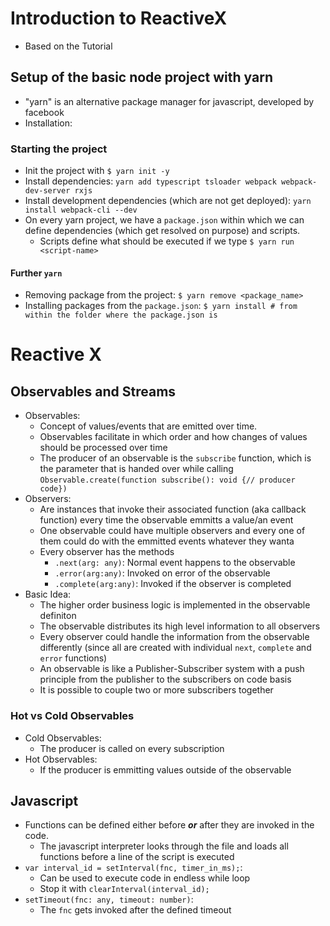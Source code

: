 # Introduction to ReactiveX
+ Based on the Tutorial [](https://www.youtube.com/watch?v=PhggNGsSQyg)

## Setup of the basic node project with yarn
+ "yarn" is an alternative package manager for javascript, developed by facebook
+ Installation: [](https://linuxize.com/post/how-to-install-yarn-on-ubuntu-20-04/)

### Starting the project
+ Init the project with ```$ yarn init -y```
+ Install dependencies: ```yarn add typescript tsloader webpack webpack-dev-server rxjs```
+ Install development dependencies (which are not get deployed): ```yarn install webpack-cli --dev```
+ On every yarn project, we have a `package.json` within which we can define dependencies (which get resolved on purpose) and scripts. 
    - Scripts define what should be executed if we type ```$ yarn run <script-name>```
#### Further `yarn`
+ Removing package from the project: `$ yarn remove <package_name>`
+ Installing packages from the `package.json`: ```$ yarn install # from within the folder where the package.json is```

# Reactive X

## Observables and Streams
+ Observables: 
    - Concept of values/events that are emitted over time.
    - Observables facilitate in which order and how changes of values should be processed over time
    - The producer of an observable is the `subscribe` function, which is the parameter that is handed over while calling `Observable.create(function subscribe(): void {// producer code})`
+ Observers:
    - Are instances that invoke their associated function (aka callback function) every time the observable emmitts a value/an event
    - One observable could have multiple observers and every one of them could do with the emmitted events whatever they wanta
    - Every observer has the methods 
        * `.next(arg: any)`: Normal event happens to the observable
        * `.error(arg:any)`: Invoked on error of the observable
        * `.complete(arg:any)`: Invoked if the observer is completed
+ Basic Idea: 
    - The higher order business logic is implemented in the observable definiton
    - The observable distributes its high level information to all observers
    - Every observer could handle the information from the observable differently (since all are created with individual `next`, `complete` and `error` functions)
    - An observable is like a Publisher-Subscriber system with a push principle from the publisher to the subscribers on code basis
    - It is possible to couple two or more subscribers together

### Hot vs Cold Observables
+ Cold Observables: 
    - The producer is called on every subscription
+ Hot Observables: 
    - If the producer is emmitting values outside of the observable 

## Javascript
+ Functions can be defined either before ***or*** after they are invoked in the code.
    - The javascript interpreter looks through the file and loads all functions before a line of the script is executed
+ `var interval_id = setInterval(fnc, timer_in_ms);`:
    - Can be used to execute code in endless while loop
    - Stop it with `clearInterval(interval_id);`
+ `setTimeout(fnc: any, timeout: number)`:
    - The `fnc` gets invoked after the defined timeout